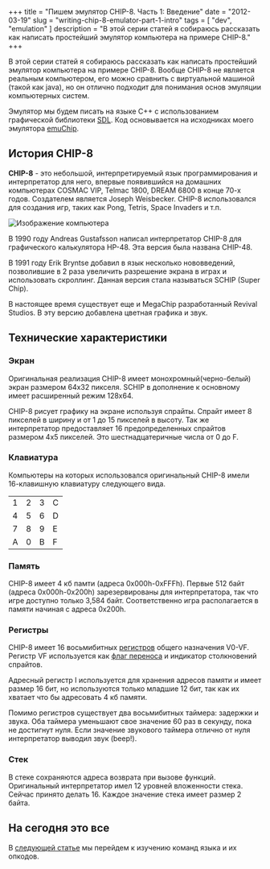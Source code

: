 +++
title = "Пишем эмулятор CHIP-8. Часть 1: Введение"
date = "2012-03-19" 
slug = "writing-chip-8-emulator-part-1-intro"
tags = [ "dev", "emulation" ]
description = "В этой серии статей я собираюсь рассказать как написать простейший эмулятор компьютера на примере CHIP-8."
+++

В этой серии статей я собираюсь рассказать как написать простейший эмулятор компьютера на примере CHIP-8.  Вообще CHIP-8 не является реальным компьютером, его можно сравнить с виртуальной машиной (такой как java), но он отлично подходит для понимания основ эмуляции компьютерных систем.
<!--more-->
Эмулятор мы будем писать на языке C++ с использованием графической библиотеки [SDL](http://www.libsdl.org/). Код основывается на исходниках моего эмулятора [emuChip](http://code.google.com/p/emuchip/). 

## История CHIP-8

**CHIP-8** - это небольшой, интерпретируемый язык программирования и интерпретатор для него, впервые появившийся на домашних компьютерах COSMAC VIP, Telmac 1800, DREAM 6800 в конце 70-х годов. Создателем является Joseph Weisbecker. CHIP-8 использовался для создания игр, таких как Pong, Tetris, Space Invaders и т.п.

![Изображение компьютера](../../images/writing-chip-8-emulator-part-1-intro/intro.jpg#c)


В 1990 году Andreas Gustafsson написал интерпретатор CHIP-8 для графического калькулятора HP-48. Эта версия была названа CHIP-48.

В 1991 году Erik Bryntse добавил в язык несколько нововведений, позволившие в 2 раза увеличить разрешение экрана в играх и использовать скроллинг. Данная версия стала называться SCHIP (Super Chip).

В настоящее время существует еще и MegaChip разработанный Revival Studios. В эту версию добавлена цветная графика и звук.

## Технические характеристики

### Экран
Оригинальная реализация CHIP-8 имеет монохромный(черно-белый) экран размером 64х32 пикселя. SCHIP в дополнение к основному имеет расширенный режим 128x64.

CHIP-8 рисует графику на экране используя спрайты. Спрайт имеет 8 пикселей в ширину и от 1 до 15 пикселей в высоту. Так же интерпретатор предоставляет 16 предопределенных спрайтов размером 4x5 пикселей. Это шестнадцатеричные числа от 0 до F.

### Клавиатура
Компьютеры на которых использовался оригинальный CHIP-8 имели 16-клавишную клавиатуру следующего вида.

<center>

|   |   |   |   |
|---|---|---|---|
| 1 | 2 | 3 | C |
| 4 | 5 | 6 | D |
| 7 | 8 | 9 | E |
| A | 0 | B | F |

</center>

### Память
CHIP-8 имеет 4 кб памти (адреса 0x000h-0xFFFh). Первые 512 байт (адреса 0x000h-0x200h) зарезервированы для интерпретатора, так что игре доступно только 3,584 байт. Соответственно игра располагается в памяти начиная с адреса 0x200h.

### Регистры
CHIP-8 имеет 16 восьмибитных [регистров](http://ru.wikipedia.org/wiki/Регистр_процессора) общего назначения V0-VF. Регистр VF используется как [флаг переноса](http://ru.wikipedia.org/wiki/Флаг_переноса) и индикатор столкновений спрайтов. 

Адресный регистр I используется для хранения адресов памяти и имеет размер 16 бит, но используются только младшие 12 бит, так как их хватает что бы адресовать 4 кб памяти.

Помимо регистров существует два восьмибитных таймера: задержки и звука. Оба таймера уменьшают свое значение 60 раз в секунду, пока не достигнут нуля. Если значение звукового таймера отлично от нуля интерпретатор выводил звук (beep!).

### Стек
В стеке сохраняются адреса возврата при вызове функций. Оригинальный интерпретатор имел 12 уровней вложенности стека. Сейчас принято делать 16. Каждое значение стека имеет размер 2 байта.

## На сегодня это все

В [следующей статье](/post/writing-chip-8-emulator-part-2) мы перейдем к изучению команд языка и их опкодов.
